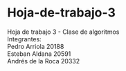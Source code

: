 # Hoja-de-trabajo-3
Hoja de trabajo 3 - Clase de algoritmos  
Integrantes:   
Pedro Arriola 20188  
Esteban Aldana 20591  
Andrés de la Roca 20332
